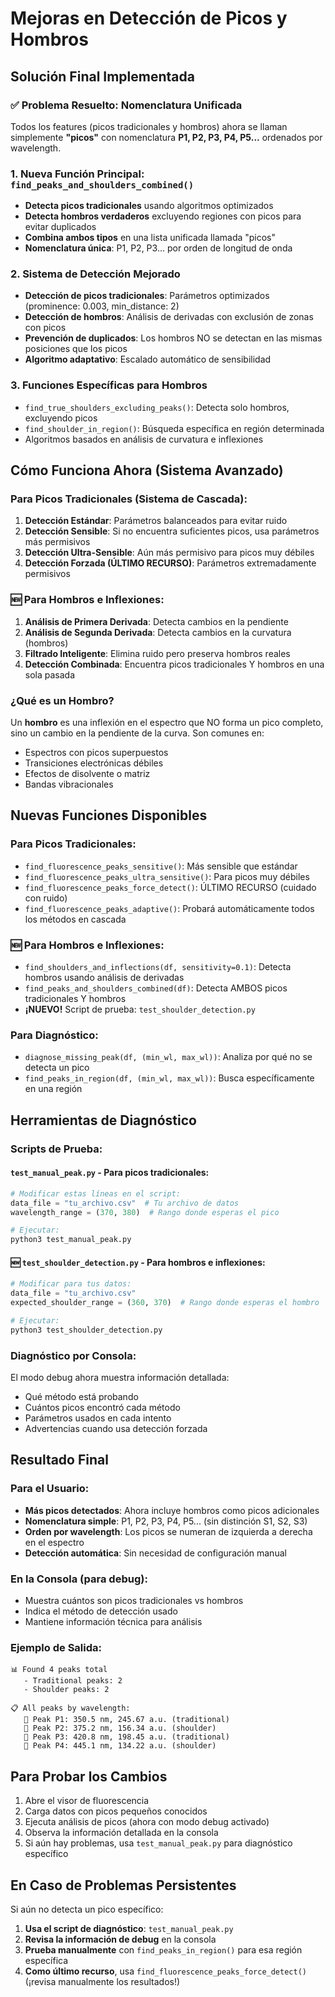 # Mejoras en Detección de Picos y Hombros

## Solución Final Implementada

### ✅ Problema Resuelto: Nomenclatura Unificada
Todos los features (picos tradicionales y hombros) ahora se llaman simplemente **"picos"** con nomenclatura **P1, P2, P3, P4, P5...** ordenados por wavelength.

### 1. Nueva Función Principal: `find_peaks_and_shoulders_combined()`
- **Detecta picos tradicionales** usando algoritmos optimizados
- **Detecta hombros verdaderos** excluyendo regiones con picos para evitar duplicados
- **Combina ambos tipos** en una lista unificada llamada "picos"
- **Nomenclatura única**: P1, P2, P3... por orden de longitud de onda

### 2. Sistema de Detección Mejorado
- **Detección de picos tradicionales**: Parámetros optimizados (prominence: 0.003, min_distance: 2)
- **Detección de hombros**: Análisis de derivadas con exclusión de zonas con picos
- **Prevención de duplicados**: Los hombros NO se detectan en las mismas posiciones que los picos
- **Algoritmo adaptativo**: Escalado automático de sensibilidad

### 3. Funciones Específicas para Hombros
- `find_true_shoulders_excluding_peaks()`: Detecta solo hombros, excluyendo picos
- `find_shoulder_in_region()`: Búsqueda específica en región determinada
- Algoritmos basados en análisis de curvatura e inflexiones

## Cómo Funciona Ahora (Sistema Avanzado)

### Para Picos Tradicionales (Sistema de Cascada):
1. **Detección Estándar**: Parámetros balanceados para evitar ruido
2. **Detección Sensible**: Si no encuentra suficientes picos, usa parámetros más permisivos
3. **Detección Ultra-Sensible**: Aún más permisivo para picos muy débiles
4. **Detección Forzada (ÚLTIMO RECURSO)**: Parámetros extremadamente permisivos

### 🆕 Para Hombros e Inflexiones:
1. **Análisis de Primera Derivada**: Detecta cambios en la pendiente
2. **Análisis de Segunda Derivada**: Detecta cambios en la curvatura (hombros)
3. **Filtrado Inteligente**: Elimina ruido pero preserva hombros reales
4. **Detección Combinada**: Encuentra picos tradicionales Y hombros en una sola pasada

### ¿Qué es un Hombro?
Un **hombro** es una inflexión en el espectro que NO forma un pico completo, sino un cambio en la pendiente de la curva. Son comunes en:
- Espectros con picos superpuestos
- Transiciones electrónicas débiles
- Efectos de disolvente o matriz
- Bandas vibracionales

## Nuevas Funciones Disponibles

### Para Picos Tradicionales:
- `find_fluorescence_peaks_sensitive()`: Más sensible que estándar
- `find_fluorescence_peaks_ultra_sensitive()`: Para picos muy débiles  
- `find_fluorescence_peaks_force_detect()`: ÚLTIMO RECURSO (cuidado con ruido)
- `find_fluorescence_peaks_adaptive()`: Probará automáticamente todos los métodos en cascada

### 🆕 Para Hombros e Inflexiones:
- `find_shoulders_and_inflections(df, sensitivity=0.1)`: Detecta hombros usando análisis de derivadas
- `find_peaks_and_shoulders_combined(df)`: Detecta AMBOS picos tradicionales Y hombros
- **¡NUEVO!** Script de prueba: `test_shoulder_detection.py`

### Para Diagnóstico:
- `diagnose_missing_peak(df, (min_wl, max_wl))`: Analiza por qué no se detecta un pico
- `find_peaks_in_region(df, (min_wl, max_wl))`: Busca específicamente en una región

## Herramientas de Diagnóstico

### Scripts de Prueba:

#### `test_manual_peak.py` - Para picos tradicionales:
```python
# Modificar estas líneas en el script:
data_file = "tu_archivo.csv"  # Tu archivo de datos
wavelength_range = (370, 380)  # Rango donde esperas el pico

# Ejecutar:
python3 test_manual_peak.py
```

#### 🆕 `test_shoulder_detection.py` - Para hombros e inflexiones:
```python
# Modificar para tus datos:
data_file = "tu_archivo.csv"
expected_shoulder_range = (360, 370)  # Rango donde esperas el hombro

# Ejecutar:
python3 test_shoulder_detection.py
```

### Diagnóstico por Consola:
El modo debug ahora muestra información detallada:
- Qué método está probando
- Cuántos picos encontró cada método
- Parámetros usados en cada intento
- Advertencias cuando usa detección forzada

## Resultado Final

### Para el Usuario:
- **Más picos detectados**: Ahora incluye hombros como picos adicionales
- **Nomenclatura simple**: P1, P2, P3, P4, P5... (sin distinción S1, S2, S3)
- **Orden por wavelength**: Los picos se numeran de izquierda a derecha en el espectro
- **Detección automática**: Sin necesidad de configuración manual

### En la Consola (para debug):
- Muestra cuántos son picos tradicionales vs hombros
- Indica el método de detección usado
- Mantiene información técnica para análisis

### Ejemplo de Salida:
```
📊 Found 4 peaks total
   - Traditional peaks: 2
   - Shoulder peaks: 2

📋 All peaks by wavelength:
   🔸 Peak P1: 350.5 nm, 245.67 a.u. (traditional)
   🔸 Peak P2: 375.2 nm, 156.34 a.u. (shoulder)
   🔸 Peak P3: 420.8 nm, 198.45 a.u. (traditional)
   🔸 Peak P4: 445.1 nm, 134.22 a.u. (shoulder)
```

## Para Probar los Cambios

1. Abre el visor de fluorescencia
2. Carga datos con picos pequeños conocidos
3. Ejecuta análisis de picos (ahora con modo debug activado)
4. Observa la información detallada en la consola
5. Si aún hay problemas, usa `test_manual_peak.py` para diagnóstico específico

## En Caso de Problemas Persistentes

Si aún no detecta un pico específico:

1. **Usa el script de diagnóstico**: `test_manual_peak.py`
2. **Revisa la información de debug** en la consola
3. **Prueba manualmente** con `find_peaks_in_region()` para esa región específica
4. **Como último recurso**, usa `find_fluorescence_peaks_force_detect()` (¡revisa manualmente los resultados!)
